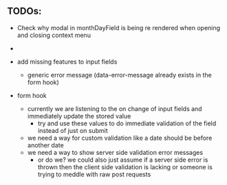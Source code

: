 ## TODOs:

* Check why modal in monthDayField is being re rendered when opening and closing context menu
* 
* add missing features to input fields 
  * generic error message (data-error-message already exists in the form hook)


* form hook
  * currently we are listening to the on change of input fields and immediately update the stored value
    * try and use these values to do immediate validation of the field instead of just on submit
  * we need a way for custom validation like a date should be before another date
  * we need a way to show server side validation error messages
    * or do we? we could also just assume if a server side error is thrown then the client side validation is lacking or someone is trying to meddle with raw post requests
